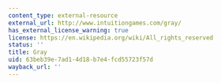 ```yaml
---
content_type: external-resource
external_url: http://www.intuitiongames.com/gray/
has_external_license_warning: true
license: https://en.wikipedia.org/wiki/All_rights_reserved
status: ''
title: Gray
uid: 63beb39e-7ad1-4d18-b7e4-fcd55723f57d
wayback_url: ''
---
```

